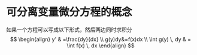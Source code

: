 # 可分离变量微分方程的概念

如果一个方程可以写成以下形式，然后两边同时求积分
$$
\begin{align}
y' & =\frac{dy}{dx} \\
g(y)dy&=f(x)dx \\
\int g(y) \, dy  & = \int f(x) \, dx
\end{align}
$$
